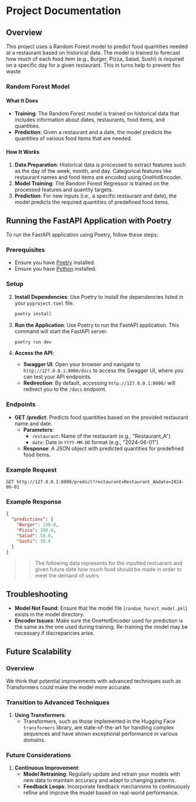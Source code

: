 # Project Documentation

## Overview

This project uses a Random Forest model to predict food quantities needed at a restaurant based on historical data. The model is trained to forecast how much of each food item (e.g., Burger, Pizza, Salad, Sushi) is required on a specific day for a given restaurant. This in turns help to prevent foo waste

### Random Forest Model

#### What It Does

- **Training**: The Random Forest model is trained on historical data that includes information about dates, restaurants, food items, and quantities.
- **Prediction**: Given a restaurant and a date, the model predicts the quantities of various food items that are needed.

#### How It Works

1. **Data Preparation**: Historical data is processed to extract features such as the day of the week, month, and day. Categorical features like restaurant names and food items are encoded using OneHotEncoder.
2. **Model Training**: The Random Forest Regressor is trained on the processed features and quantity targets.
3. **Prediction**: For new inputs (i.e., a specific restaurant and date), the model predicts the required quantities of predefined food items.

## Running the FastAPI Application with Poetry

To run the FastAPI application using Poetry, follow these steps:

### Prerequisites

- Ensure you have [Poetry](https://python-poetry.org/docs/) installed.
- Ensure you have [Python](https://www.python.org/downloads/) installed.

### Setup
2. **Install Dependencies**:
   Use Poetry to install the dependencies listed in your `pyproject.toml` file.
   ```bash
   poetry install
   ```

3. **Run the Application**:
   Use Poetry to run the FastAPI application. This command will start the FastAPI server.
   ```bash
   poetry run dev
   ```


4. **Access the API**:
   - **Swagger UI**: Open your browser and navigate to `http://127.0.0.1:8000/docs` to access the Swagger UI, where you can test your API endpoints.
   - **Redirection**: By default, accessing `http://127.0.0.1:8000/` will redirect you to the `/docs` endpoint.

### Endpoints

- **GET /predict**: Predicts food quantities based on the provided restaurant name and date.
  - **Parameters**:
    - `restaurant`: Name of the restaurant (e.g., "Restaurant_A")
    - `date`: Date in `YYYY-MM-DD` format (e.g., "2024-06-01")
  - **Response**: A JSON object with predicted quantities for predefined food items.

### Example Request

```http
GET http://127.0.0.1:8000/predict?restaurant=Restaurant_A&date=2024-06-01
```

### Example Response

```json
{
  "predictions": {
    "Burger": 150.0,
    "Pizza": 100.0,
    "Salad": 50.0,
    "Sushi": 30.0
  }
}
```

>> The following data represents for the inputted restuarant and given future date how much food should be made in order to meet the demand of users 

## Troubleshooting

- **Model Not Found**: Ensure that the model file (`random_forest_model.pkl`) exists in the model directory.
- **Encoder Issues**: Make sure the OneHotEncoder used for prediction is the same as the one used during training. Re-training the model may be necessary if discrepancies arise.

## Future Scalability

### Overview
We think that potential improvements with advanced techniques such as Transformers could make the model more accurate.

### Transition to Advanced Techniques

1. **Using Transformers**:
   - Transformers, such as those implemented in the Hugging Face `transformers` library, are state-of-the-art for handling complex sequences and have shown exceptional performance in various domains.
 


### Future Considerations
1. **Continuous Improvement**:
   - **Model Retraining**: Regularly update and retrain your models with new data to maintain accuracy and adapt to changing patterns.
   - **Feedback Loops**: Incorporate feedback mechanisms to continuously refine and improve the model based on real-world performance.





